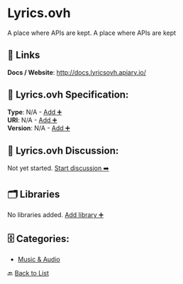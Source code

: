 # Lyrics.ovh

A place where APIs are kept. A place where APIs are kept

##  🔗 Links
**Docs / Website**: http://docs.lyricsovh.apiary.io/

## 🧬 Lyrics.ovh Specification:
**Type**: N/A - [Add ➕](https://github.com/apis-list/apis-list/edit/main/apis/lyrics-ovh/lyrics-ovh.yaml)  
**URI**: N/A - [Add ➕](https://github.com/apis-list/apis-list/edit/main/apis/lyrics-ovh/lyrics-ovh.yaml)  
**Version**: N/A - [Add ➕](https://github.com/apis-list/apis-list/edit/main/apis/lyrics-ovh/lyrics-ovh.yaml)

## 💬 Lyrics.ovh Discussion:
Not yet started. [Start discussion ➡️](https://github.com/apis-list/apis-list/discussions/new)

## 🗂️ Libraries

No libraries added. [Add library ➕](https://github.com/apis-list/apis-list/edit/main/apis/lyrics-ovh/lyrics-ovh.yaml)    


## 🗄️ Categories:
- [Music & Audio](https://github.com/apis-list/apis-list#music--audio-)

🔙  [Back to List](https://github.com/apis-list/apis-list)
